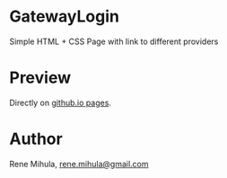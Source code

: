 # GatewayLogin
Simple HTML + CSS Page with link to different providers

# Preview
Directly on [github.io pages](https://mihula.github.io/GatewayLogin/).

# Author
Rene Mihula, rene.mihula@gmail.com
